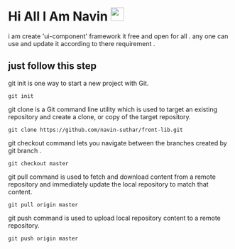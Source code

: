 # Hi All  I Am Navin <img src="git-assets/hello.gif" height="30px">

i am create 'ui-component' framework it free and open for all . any one can use and update it according to there requirement .

## just follow this step

git init is one way to start a new project with Git.
```
git init
```

git clone is a Git command line utility which is used to target an existing repository and create a clone, or copy of the target repository.
```
git clone https://github.com/navin-suthar/front-lib.git
```

git checkout command lets you navigate between the branches created by git branch .
```
git checkout master
```

git pull command is used to fetch and download content from a remote repository and immediately update the local repository to match that content. 

```
git pull origin master
```

git push command is used to upload local repository content to a remote repository.
```
git push origin master
```



